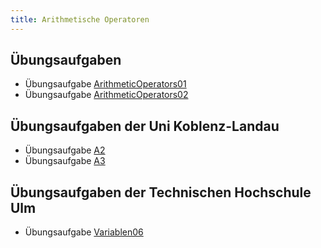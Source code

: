 ```yaml
---
title: Arithmetische Operatoren
---
```


## Übungsaufgaben
- Übungsaufgabe [ArithmeticOperators01](arithmetic-operators01.md)
- Übungsaufgabe [ArithmeticOperators02](arithmetic-operators02.md)

## Übungsaufgaben der Uni Koblenz-Landau
- Übungsaufgabe [A2](https://www.uni-koblenz-landau.de/de/koblenz/fb4/ist/rgebert/teaching/SS08/java-programming/programmieraufgaben.pdf/view)
- Übungsaufgabe [A3](https://www.uni-koblenz-landau.de/de/koblenz/fb4/ist/rgebert/teaching/SS08/java-programming/programmieraufgaben.pdf/view)

## Übungsaufgaben der Technischen Hochschule Ulm
- Übungsaufgabe [Variablen06](https://studium.hs-ulm.de/de/org/I/vorkurse/Documents/java_aufgaben.pdf)
